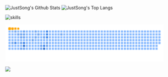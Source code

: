 <p>
  <img src="https://github-readme-stats.vercel.app/api?username=itmanmax&show_icons=true&hide_border=true" alt="JustSong's Github Stats" width="58%" />
  <img src="https://github-readme-stats.vercel.app/api/top-langs/?username=itmanmax&layout=compact&hide_border=true&langs_count=10" alt="JustSong's Top Langs" width="37%" /> 
</p>
 
![skills](https://skillicons.dev/icons?perline=14&i=bash,devto,discord,docker,git,github,githubactions,go,html,java,js,linux,md,mysql,nginx,nodejs,ps,py,pytorch,redis,sqlite,stackoverflow,twitter,ts,vercel,vscode,vue,workers)

[![](https://raw.githubusercontent.com/xiaozhou26/xiaozhou26/main/out/ocean.gif)](https://github.com/itmanmax)

[![](https://raw.githubusercontent.com/xiaozhou26/itmanmax/main/out/ocean.gif)](https://github.com/itmanmax)
